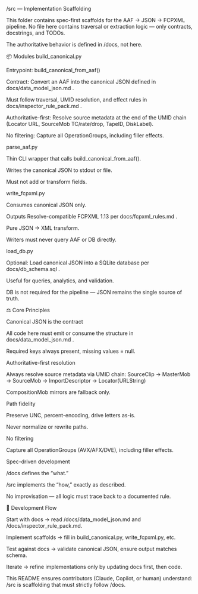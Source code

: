 /src — Implementation Scaffolding

This folder contains spec-first scaffolds for the AAF → JSON → FCPXML pipeline.
No file here contains traversal or extraction logic — only contracts, docstrings, and TODOs.

The authoritative behavior is defined in /docs, not here.

📦 Modules
build_canonical.py

Entrypoint: build_canonical_from_aaf()

Contract: Convert an AAF into the canonical JSON defined in docs/data_model_json.md
.

Must follow traversal, UMID resolution, and effect rules in docs/inspector_rule_pack.md
.

Authoritative-first: Resolve source metadata at the end of the UMID chain (Locator URL, SourceMob TC/rate/drop, TapeID, DiskLabel).

No filtering: Capture all OperationGroups, including filler effects.

parse_aaf.py

Thin CLI wrapper that calls build_canonical_from_aaf().

Writes the canonical JSON to stdout or file.

Must not add or transform fields.

write_fcpxml.py

Consumes canonical JSON only.

Outputs Resolve-compatible FCPXML 1.13 per docs/fcpxml_rules.md
.

Pure JSON → XML transform.

Writers must never query AAF or DB directly.

load_db.py

Optional: Load canonical JSON into a SQLite database per docs/db_schema.sql
.

Useful for queries, analytics, and validation.

DB is not required for the pipeline — JSON remains the single source of truth.

⚖️ Core Principles

Canonical JSON is the contract

All code here must emit or consume the structure in docs/data_model_json.md
.

Required keys always present, missing values = null.

Authoritative-first resolution

Always resolve source metadata via UMID chain:
SourceClip → MasterMob → SourceMob → ImportDescriptor → Locator(URLString)

CompositionMob mirrors are fallback only.

Path fidelity

Preserve UNC, percent-encoding, drive letters as-is.

Never normalize or rewrite paths.

No filtering

Capture all OperationGroups (AVX/AFX/DVE), including filler effects.

Spec-driven development

/docs defines the “what.”

/src implements the “how,” exactly as described.

No improvisation — all logic must trace back to a documented rule.

🚦 Development Flow

Start with docs → read /docs/data_model_json.md and /docs/inspector_rule_pack.md.

Implement scaffolds → fill in build_canonical.py, write_fcpxml.py, etc.

Test against docs → validate canonical JSON, ensure output matches schema.

Iterate → refine implementations only by updating docs first, then code.

This README ensures contributors (Claude, Copilot, or human) understand:
/src is scaffolding that must strictly follow /docs.
